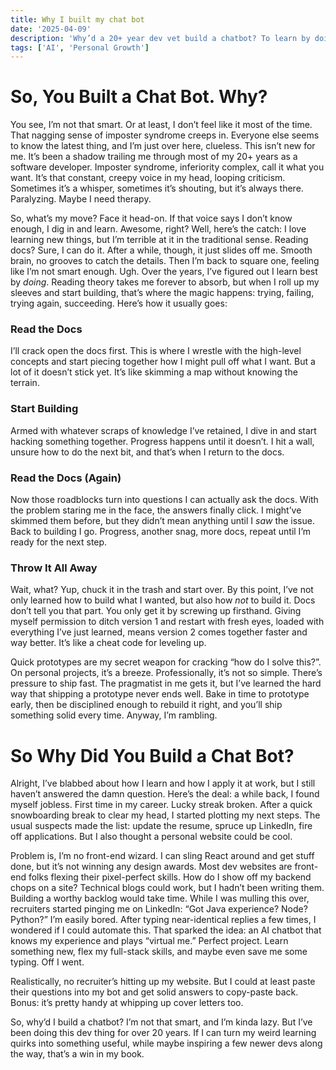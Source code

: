```yaml
---
title: Why I built my chat bot
date: '2025-04-09'
description: 'Why’d a 20+ year dev vet build a chatbot? To learn by doing, ditch the flops, and automate the grind. Peek inside my process.'
tags: ['AI', 'Personal Growth']
---
```


# So, You Built a Chat Bot. Why?

You see, I’m not that smart. Or at least, I don’t feel like it most of the time. That nagging sense of imposter syndrome creeps in. Everyone else seems to know the latest thing, and I’m just over here, clueless. This isn’t new for me. It’s been a shadow trailing me through most of my 20+ years as a software developer. Imposter syndrome, inferiority complex, call it what you want. It’s that constant, creepy voice in my head, looping criticism. Sometimes it’s a whisper, sometimes it’s shouting, but it’s always there. Paralyzing. Maybe I need therapy.

So, what’s my move? Face it head-on. If that voice says I don’t know enough, I dig in and learn. Awesome, right? Well, here’s the catch: I love learning new things, but I’m terrible at it in the traditional sense. Reading docs? Sure, I can do it. After a while, though, it just slides off me. Smooth brain, no grooves to catch the details. Then I’m back to square one, feeling like I’m not smart enough. Ugh. Over the years, I’ve figured out I learn best by _doing_. Reading theory takes me forever to absorb, but when I roll up my sleeves and start building, that’s where the magic happens: trying, failing, trying again, succeeding. Here’s how it usually goes:

### Read the Docs

I’ll crack open the docs first. This is where I wrestle with the high-level concepts and start piecing together how I might pull off what I want. But a lot of it doesn’t stick yet. It’s like skimming a map without knowing the terrain.

### Start Building

Armed with whatever scraps of knowledge I’ve retained, I dive in and start hacking something together. Progress happens until it doesn’t. I hit a wall, unsure how to do the next bit, and that’s when I return to the docs.

### Read the Docs (Again)

Now those roadblocks turn into questions I can actually ask the docs. With the problem staring me in the face, the answers finally click. I might’ve skimmed them before, but they didn’t mean anything until I _saw_ the issue. Back to building I go. Progress, another snag, more docs, repeat until I’m ready for the next step.

### Throw It All Away

Wait, what? Yup, chuck it in the trash and start over. By this point, I’ve not only learned how to build what I wanted, but also how _not_ to build it. Docs don’t tell you that part. You only get it by screwing up firsthand. Giving myself permission to ditch version 1 and restart with fresh eyes, loaded with everything I’ve just learned, means version 2 comes together faster and way better. It’s like a cheat code for leveling up.

Quick prototypes are my secret weapon for cracking “how do I solve this?”. On personal projects, it’s a breeze. Professionally, it’s not so simple. There’s pressure to ship fast. The pragmatist in me gets it, but I’ve learned the hard way that shipping a prototype never ends well. Bake in time to prototype early, then be disciplined enough to rebuild it right, and you’ll ship something solid every time. Anyway, I’m rambling.

# So Why Did You Build a Chat Bot?

Alright, I’ve blabbed about how I learn and how I apply it at work, but I still haven’t answered the damn question. Here’s the deal: a while back, I found myself jobless. First time in my career. Lucky streak broken. After a quick snowboarding break to clear my head, I started plotting my next steps. The usual suspects made the list: update the resume, spruce up LinkedIn, fire off applications. But I also thought a personal website could be cool.

Problem is, I’m no front-end wizard. I can sling React around and get stuff done, but it’s not winning any design awards. Most dev websites are front-end folks flexing their pixel-perfect skills. How do I show off my backend chops on a site? Technical blogs could work, but I hadn’t been writing them. Building a worthy backlog would take time. While I was mulling this over, recruiters started pinging me on LinkedIn: “Got Java experience? Node? Python?” I’m easily bored. After typing near-identical replies a few times, I wondered if I could automate this. That sparked the idea: an AI chatbot that knows my experience and plays “virtual me.” Perfect project. Learn something new, flex my full-stack skills, and maybe even save me some typing. Off I went.

Realistically, no recruiter’s hitting up my website. But I could at least paste their questions into my bot and get solid answers to copy-paste back. Bonus: it’s pretty handy at whipping up cover letters too.

So, why’d I build a chatbot? I’m not that smart, and I’m kinda lazy. But I’ve been doing this dev thing for over 20 years. If I can turn my weird learning quirks into something useful, while maybe inspiring a few newer devs along the way, that’s a win in my book.
